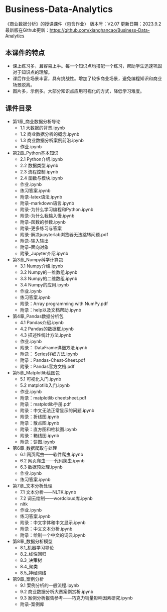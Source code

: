 # Business-Data-Analytics
 《商业数据分析》的授课课件（包含作业）
版本号：V2.07
更新日期：2023.9.2
最新版在Github更新：https://github.com/xianghancao/Business-Data-Analytics


## 本课件的特点
- 课上练习多，且容易上手。每一个知识点均搭配一个练习，帮助学生迅速巩固对于知识点的理解。
- 课后作业场景丰富，具有挑战性。增加了较多商业场景，避免编程知识和商业场景脱离。
- 图片多，示例多。大部分知识点应用可视化的方式，降低学习难度。

## 课件目录
- 第1章_商业数据分析导论
  - 1.1 大数据的背景.ipynb
  - 1.2 商业数据分析的概念.ipynb
  - 1.3 商业数据分析案例前沿.ipynb
  - 作业.ipynb
- 第2章_Python基本知识
  - 2.1 Python介绍.ipynb
  - 2.2 数据类型.ipynb
  - 2.3 流程控制.ipynb
  - 2.4 函数与模块.ipynb
  - 作业.ipynb
  - 练习答案.ipynb
  - 附录-latex语法.ipynb
  - 附录-markdown语言.ipynb
  - 附录-为什么学习编程和Python.ipynb
  - 附录-为什么我输入慢.ipynb
  - 附录-函数的参数.ipynb
  - 附录-更多练习与答案
  - 附录-解决jupyterlab浏览器无法跳转问题.pdf
  - 附录-输入输出
  - 附录-面向对象
  - 附录_Jupyter介绍.ipynb
- 第3章_Numpy科学计算包
  - 3.1 Numpy介绍.ipynb
  - 3.2 Numpy的一维数组.ipynb
  - 3.3 Numpy的二维数组.ipynb
  - 3.4 Numpy的应用.ipynb
  - 作业.ipynb
  - 练习答案.ipynb
  - 附录：Array programming with NumPy.pdf
  - 附录：help以及文档帮助.ipynb
- 第4章_Pandas数据分析包
  - 4.1 Pandas介绍.ipynb
  - 4.2 Pandas的数据框.ipynb
  - 4.3 描述性统计方法.ipynb
  - 作业.ipynb
  - 附录： DataFrame详细方法.ipynb
  - 附录： Series详细方法.ipynb
  - 附录：Pandas-Cheat-Sheet.pdf
  - 附录：Pandas官方文档.pdf
- 第5章_Matplotlib绘图包
  - 5.1 可视化入门.ipynb
  - 5.2 matplotlib入门.ipynb
  - 作业.ipynb
  - 附录：matplotlib cheetsheet.pdf
  - 附录：matplotlib手册.pdf
  - 附录：中文无法正常显示的问题.ipynb
  - 附录：折线图.ipynb
  - 附录：散点图.ipynb
  - 附录：直方图和柱状图.ipynb
  - 附录：箱线图.ipynb
  - 附录：饼图.ipynb
- 第6章_数据爬取与处理
  - 6.1 网页爬虫——软件爬虫.ipynb
  - 6.2 网页爬虫——代码爬虫.ipynb
  - 6.3 数据预处理.ipynb
  - 作业.ipynb
  - 练习答案.ipynb
- 第7章_文本分析处理
  - 7.1 文本分析——NLTK.ipynb
  - 7.2 词云绘制——wordcloud库.ipynb
  - nltk
  - 作业.ipynb
  - 练习答案.ipynb
  - 附录：中文字体和中文显示.ipynb
  - 附录：中文文本分析.ipynb
  - 附录：绘制一个中文的词云.ipynb
- 第8章_数据分析模型
  - 8.1_机器学习导论
  - 8.2_线性回归
  - 8.3_决策树
  - 8.4_聚类
  - 8.5_神经网络
- 第9章_案例分析
  - 9.1 案例分析的一般流程.ipynb
  - 9.2 商业数据分析大赛案例赏析.ipynb
  - 9.3 案例分析报告参考——巧克力销量影响因素研究.ipynb
  - 附录-案例库